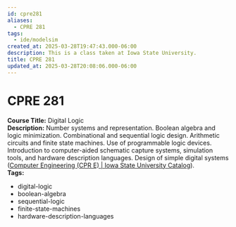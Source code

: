```yaml
---
id: cpre281
aliases:
  - CPRE 281
tags:
  - ide/modelsim
created_at: 2025-03-28T19:47:43.000-06:00
description: This is a class taken at Iowa State University.
title: CPRE 281
updated_at: 2025-03-28T20:08:06.000-06:00
---
```


# CPRE 281

**Course Title:** Digital Logic  
**Description:** Number systems and representation. Boolean algebra and logic minimization. Combinational and sequential logic design. Arithmetic circuits and finite state machines. Use of programmable logic devices. Introduction to computer-aided schematic capture systems, simulation tools, and hardware description languages. Design of simple digital systems ([Computer Engineering (CPR E) | Iowa State University Catalog](https://catalog.iastate.edu/previouscatalogs/2022-2023/azcourses/cpr_e/#:~:text=Number%20systems%20and%20representation,Design%20of%20simple%20digital%20systems)).  
**Tags:**

- digital-logic
- boolean-algebra
- sequential-logic
- finite-state-machines
- hardware-description-languages
